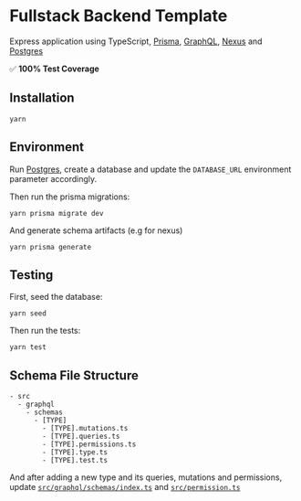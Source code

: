 # Fullstack Backend Template
Express application using TypeScript, [Prisma](https://www.prisma.io/), [GraphQL](https://graphql.org/), [Nexus](https://nexusjs.org/) and [Postgres](https://www.postgresql.org/)

✅ **100% Test Coverage**

## Installation

```
yarn
```

## Environment

Run [Postgres](https://www.postgresql.org/), create a database and update the `DATABASE_URL` environment parameter accordingly.

Then run the prisma migrations:
```
yarn prisma migrate dev
```

And generate schema artifacts (e.g for nexus)
```
yarn prisma generate
```

## Testing

First, seed the database:
```
yarn seed
```

Then run the tests:
```
yarn test
```

## Schema File Structure

```
- src
  - graphql
    - schemas
      - [TYPE]
        - [TYPE].mutations.ts
        - [TYPE].queries.ts
        - [TYPE].permissions.ts
        - [TYPE].type.ts
        - [TYPE].test.ts
```
And after adding a new type and its queries, mutations and permissions, update [`src/graphql/schemas/index.ts`](https://github.com/ludwigschub/fullstack-backend-template/blob/main/src/graphql/schemas/index.ts) and [`src/permission.ts`](https://github.com/ludwigschub/fullstack-backend-template/blob/main/src/graphql/permission.ts)